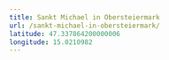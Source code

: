 ```yaml
---
title: Sankt Michael in Obersteiermark
url: /sankt-michael-in-obersteiermark/
latitude: 47.337864200000006
longitude: 15.0210982
---
```

